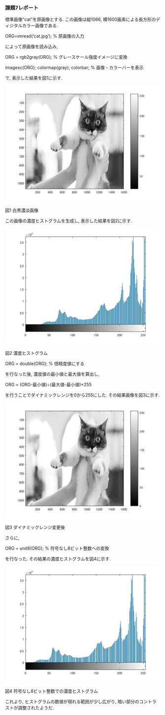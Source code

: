 ### 課題7レポート

標準画像”cat”を原画像とする. この画像は縦1066, 横1600画素による長方形のディジタルカラー画像である.

ORG=imread(‘cat.jpg’); % 原画像の入力

によって原画像を読み込み,

ORG = rgb2gray(ORG); % グレースケール強度イメージに変換

imagesc(ORG); colormap(gray); colorbar; % 画像・カラーバーを表示

で, 表示した結果を図1に示す.

![現画像](https://github.com/A3N1/lecture_image_processing-report/blob/master/image/7-1.jpg?raw=true)

図1 白黒濃淡画像

この画像の濃度ヒストグラムを生成し, 表示した結果を図2に示す.

![現画像](https://github.com/A3N1/lecture_image_processing-report/blob/master/image/7-2.jpg?raw=true)

図2 濃度ヒストグラム

ORG = double(ORG); % 倍精度値にする

を行なった後, 濃度値の最小値と最大値を算出し,

ORG = (ORG-最小値)÷(最大値-最小値)×255

を行うことでダイナミックレンジを0から255にした. その結果画像を図3に示す.

![現画像](https://github.com/A3N1/lecture_image_processing-report/blob/master/image/7-3.jpg?raw=true)

図3 ダイナミックレンジ変更後

さらに,

ORG = unit8(ORG); % 符号なし8ビット整数への変換

を行なった. その結果の濃度ヒストグラムを図4に示す.

![現画像](https://github.com/A3N1/lecture_image_processing-report/blob/master/image/7-4.jpg?raw=true)

図4 符号なし8ビット整数での濃度ヒストグラム

これより, ヒストグラムの数値が現れる範囲が少し広がり, 暗い部分のコントラストが調整されたようだ.

